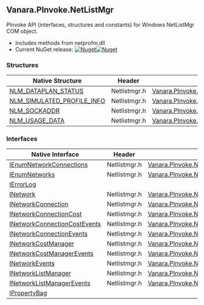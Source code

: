 ## Vanara.PInvoke.NetListMgr  
PInvoke API (interfaces, structures and constants) for Windows NetListMgr COM object.

- Includes methods from netprofm.dll  
- Current NuGet release: [![Nuget](https://img.shields.io/nuget/v/Vanara.PInvoke.NetListMgr?logo=nuget&style=flat-square)![Nuget](https://img.shields.io/nuget/dt/Vanara.PInvoke.NetListMgr?label=%20&style=flat-square)](https://www.nuget.org/packages/Vanara.PInvoke.NetListMgr)  
### Structures  
Native Structure | Header | Managed Structure  
--- | --- | ---  
[NLM_DATAPLAN_STATUS](https://www.google.com/search?num=5&q=NLM_DATAPLAN_STATUS+site%3Adocs.microsoft.com) | Netlistmgr.h | [Vanara.PInvoke.NetListMgr.NLM_DATAPLAN_STATUS](https://github.com/dahall/Vanara/search?l=C%23&q=NLM_DATAPLAN_STATUS)  
[NLM_SIMULATED_PROFILE_INFO](https://www.google.com/search?num=5&q=NLM_SIMULATED_PROFILE_INFO+site%3Adocs.microsoft.com) | Netlistmgr.h | [Vanara.PInvoke.NetListMgr.NLM_SIMULATED_PROFILE_INFO](https://github.com/dahall/Vanara/search?l=C%23&q=NLM_SIMULATED_PROFILE_INFO)  
[NLM_SOCKADDR](https://www.google.com/search?num=5&q=NLM_SOCKADDR+site%3Adocs.microsoft.com) | Netlistmgr.h | [Vanara.PInvoke.NetListMgr.NLM_SOCKADDR](https://github.com/dahall/Vanara/search?l=C%23&q=NLM_SOCKADDR)  
[NLM_USAGE_DATA](https://www.google.com/search?num=5&q=NLM_USAGE_DATA+site%3Adocs.microsoft.com) | Netlistmgr.h | [Vanara.PInvoke.NetListMgr.NLM_USAGE_DATA](https://github.com/dahall/Vanara/search?l=C%23&q=NLM_USAGE_DATA)  
### Interfaces  
Native Interface | Header | Managed Interface  
--- | --- | ---  
[IEnumNetworkConnections](https://www.google.com/search?num=5&q=IEnumNetworkConnections+site%3Adocs.microsoft.com) | Netlistmgr.h | [Vanara.PInvoke.NetListMgr.IEnumNetworkConnections](https://github.com/dahall/Vanara/search?l=C%23&q=IEnumNetworkConnections)  
[IEnumNetworks](https://www.google.com/search?num=5&q=IEnumNetworks+site%3Adocs.microsoft.com) | Netlistmgr.h | [Vanara.PInvoke.NetListMgr.IEnumNetworks](https://github.com/dahall/Vanara/search?l=C%23&q=IEnumNetworks)  
[IErrorLog](https://www.google.com/search?num=5&q=IErrorLog+site%3Adocs.microsoft.com) |  |   
[INetwork](https://www.google.com/search?num=5&q=INetwork+site%3Adocs.microsoft.com) | Netlistmgr.h | [Vanara.PInvoke.NetListMgr.INetwork](https://github.com/dahall/Vanara/search?l=C%23&q=INetwork)  
[INetworkConnection](https://www.google.com/search?num=5&q=INetworkConnection+site%3Adocs.microsoft.com) | Netlistmgr.h | [Vanara.PInvoke.NetListMgr.INetworkConnection](https://github.com/dahall/Vanara/search?l=C%23&q=INetworkConnection)  
[INetworkConnectionCost](https://www.google.com/search?num=5&q=INetworkConnectionCost+site%3Adocs.microsoft.com) | Netlistmgr.h | [Vanara.PInvoke.NetListMgr.INetworkConnectionCost](https://github.com/dahall/Vanara/search?l=C%23&q=INetworkConnectionCost)  
[INetworkConnectionCostEvents](https://www.google.com/search?num=5&q=INetworkConnectionCostEvents+site%3Adocs.microsoft.com) | Netlistmgr.h | [Vanara.PInvoke.NetListMgr.INetworkConnectionCostEvents](https://github.com/dahall/Vanara/search?l=C%23&q=INetworkConnectionCostEvents)  
[INetworkConnectionEvents](https://www.google.com/search?num=5&q=INetworkConnectionEvents+site%3Adocs.microsoft.com) | Netlistmgr.h | [Vanara.PInvoke.NetListMgr.INetworkConnectionEvents](https://github.com/dahall/Vanara/search?l=C%23&q=INetworkConnectionEvents)  
[INetworkCostManager](https://www.google.com/search?num=5&q=INetworkCostManager+site%3Adocs.microsoft.com) | Netlistmgr.h | [Vanara.PInvoke.NetListMgr.INetworkCostManager](https://github.com/dahall/Vanara/search?l=C%23&q=INetworkCostManager)  
[INetworkCostManagerEvents](https://www.google.com/search?num=5&q=INetworkCostManagerEvents+site%3Adocs.microsoft.com) | Netlistmgr.h | [Vanara.PInvoke.NetListMgr.INetworkCostManagerEvents](https://github.com/dahall/Vanara/search?l=C%23&q=INetworkCostManagerEvents)  
[INetworkEvents](https://www.google.com/search?num=5&q=INetworkEvents+site%3Adocs.microsoft.com) | Netlistmgr.h | [Vanara.PInvoke.NetListMgr.INetworkEvents](https://github.com/dahall/Vanara/search?l=C%23&q=INetworkEvents)  
[INetworkListManager](https://www.google.com/search?num=5&q=INetworkListManager+site%3Adocs.microsoft.com) | Netlistmgr.h | [Vanara.PInvoke.NetListMgr.INetworkListManager](https://github.com/dahall/Vanara/search?l=C%23&q=INetworkListManager)  
[INetworkListManagerEvents](https://www.google.com/search?num=5&q=INetworkListManagerEvents+site%3Adocs.microsoft.com) | Netlistmgr.h | [Vanara.PInvoke.NetListMgr.INetworkListManagerEvents](https://github.com/dahall/Vanara/search?l=C%23&q=INetworkListManagerEvents)  
[IPropertyBag](https://www.google.com/search?num=5&q=IPropertyBag+site%3Adocs.microsoft.com) |  |   
